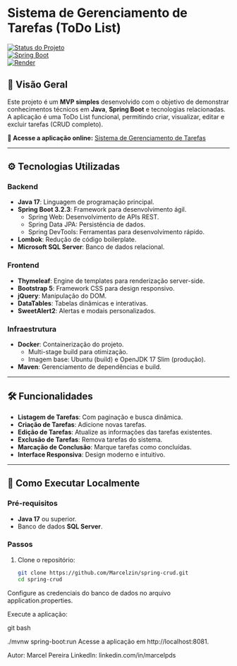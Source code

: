 # Sistema de Gerenciamento de Tarefas (ToDo List)

[![Status do Projeto](https://img.shields.io/badge/status-MVP-blue)]()  
[![Spring Boot](https://img.shields.io/badge/Spring%20Boot-3.2.3-green)]()  
[![Render](https://img.shields.io/badge/Live%20Demo-Render-orange)](https://spring-crud-2pnd.onrender.com)

## 🌟 Visão Geral
Este projeto é um **MVP simples** desenvolvido com o objetivo de demonstrar conhecimentos técnicos em **Java**, **Spring Boot** e tecnologias relacionadas.  
A aplicação é uma ToDo List funcional, permitindo criar, visualizar, editar e excluir tarefas (CRUD completo).  

**🔗 Acesse a aplicação online:** [Sistema de Gerenciamento de Tarefas](https://spring-crud-2pnd.onrender.com)

---

## ⚙️ Tecnologias Utilizadas

### **Backend**
- **Java 17**: Linguagem de programação principal.
- **Spring Boot 3.2.3**: Framework para desenvolvimento ágil.
  - Spring Web: Desenvolvimento de APIs REST.
  - Spring Data JPA: Persistência de dados.
  - Spring DevTools: Ferramentas para desenvolvimento rápido.
- **Lombok**: Redução de código boilerplate.
- **Microsoft SQL Server**: Banco de dados relacional.

### **Frontend**
- **Thymeleaf**: Engine de templates para renderização server-side.
- **Bootstrap 5**: Framework CSS para design responsivo.
- **jQuery**: Manipulação do DOM.
- **DataTables**: Tabelas dinâmicas e interativas.
- **SweetAlert2**: Alertas e modais personalizados.

### **Infraestrutura**
- **Docker**: Containerização do projeto.
  - Multi-stage build para otimização.
  - Imagem base: Ubuntu (build) e OpenJDK 17 Slim (produção).
- **Maven**: Gerenciamento de dependências e build.

---

## 🛠️ Funcionalidades
- **Listagem de Tarefas**: Com paginação e busca dinâmica.
- **Criação de Tarefas**: Adicione novas tarefas.
- **Edição de Tarefas**: Atualize as informações das tarefas existentes.
- **Exclusão de Tarefas**: Remova tarefas do sistema.
- **Marcação de Conclusão**: Marque tarefas como concluídas.
- **Interface Responsiva**: Design moderno e intuitivo.

---

## 🚀 Como Executar Localmente

### Pré-requisitos
- **Java 17** ou superior.
- Banco de dados **SQL Server**.

### Passos
1. Clone o repositório:
   ```bash
   git clone https://github.com/Marcelzin/spring-crud.git
   cd spring-crud
Configure as credenciais do banco de dados no arquivo application.properties.

Execute a aplicação:

git bash

./mvnw spring-boot:run
Acesse a aplicação em http://localhost:8081.

Autor: Marcel Pereira
LinkedIn: linkedin.com/in/marcelpds
